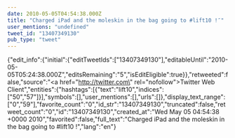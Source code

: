 ```yaml
---
date: 2010-05-05T04:54:38.000Z
title: "Charged iPad and the moleskin in the bag going to #lift10 !″"
user_mentions: "undefined"
tweet_id: "13407349130"
pub_type: "tweet"
---
```

{"edit_info":{"initial":{"editTweetIds":["13407349130"],"editableUntil":"2010-05-05T05:24:38.000Z","editsRemaining":"5","isEditEligible":true}},"retweeted":false,"source":"<a href=\"http://twitter.com\" rel=\"nofollow\">Twitter Web Client</a>","entities":{"hashtags":[{"text":"lift10","indices":["50","57"]}],"symbols":[],"user_mentions":[],"urls":[]},"display_text_range":["0","59"],"favorite_count":"0","id_str":"13407349130","truncated":false,"retweet_count":"0","id":"13407349130","created_at":"Wed May 05 04:54:38 +0000 2010","favorited":false,"full_text":"Charged iPad and the moleskin in the bag going to #lift10 !","lang":"en"}
